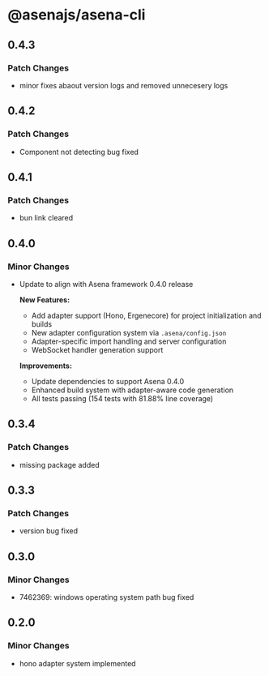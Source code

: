 # @asenajs/asena-cli

## 0.4.3

### Patch Changes

- minor fixes abaout version logs and removed unnecesery logs

## 0.4.2

### Patch Changes

- Component not detecting bug fixed

## 0.4.1

### Patch Changes

- bun link cleared

## 0.4.0

### Minor Changes

- Update to align with Asena framework 0.4.0 release

  **New Features:**
  - Add adapter support (Hono, Ergenecore) for project initialization and builds
  - New adapter configuration system via `.asena/config.json`
  - Adapter-specific import handling and server configuration
  - WebSocket handler generation support

  **Improvements:**
  - Update dependencies to support Asena 0.4.0
  - Enhanced build system with adapter-aware code generation
  - All tests passing (154 tests with 81.88% line coverage)

## 0.3.4

### Patch Changes

- missing package added

## 0.3.3

### Patch Changes

- version bug fixed

## 0.3.0

### Minor Changes

- 7462369: windows operating system path bug fixed

## 0.2.0

### Minor Changes

- hono adapter system implemented
